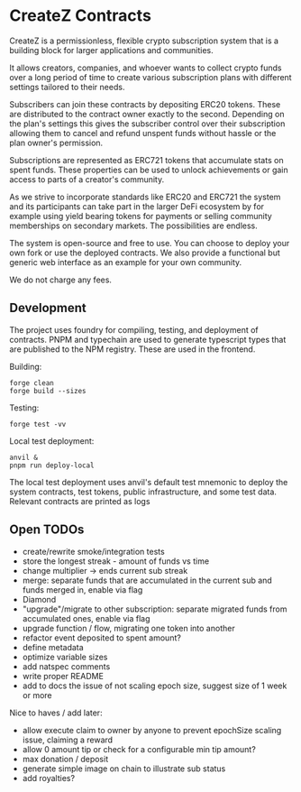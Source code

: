 # CreateZ Contracts

CreateZ is a permissionless, flexible crypto subscription system that is a
building block for larger applications and communities.

It allows creators, companies, and whoever wants to collect crypto funds over a
long period of time to create various subscription plans with different settings
tailored to their needs.

Subscribers can join these contracts by depositing ERC20 tokens. These are
distributed to the contract owner exactly to the second. Depending on the plan's
settings this gives the subscriber control over their subscription allowing them
to cancel and refund unspent funds without hassle or the plan owner's
permission.

Subscriptions are represented as ERC721 tokens that accumulate stats on spent
funds. These properties can be used to unlock achievements or gain access to
parts of a creator's community.

As we strive to incorporate standards like ERC20 and ERC721 the system and its
participants can take part in the larger DeFi ecosystem by for example using
yield bearing tokens for payments or selling community memberships on secondary
markets. The possibilities are endless.

The system is open-source and free to use. You can choose to deploy your own
fork or use the deployed contracts. We also provide a functional but generic web
interface as an example for your own community.

We do not charge any fees.

## Development

The project uses foundry for compiling, testing, and deployment of contracts.
PNPM and typechain are used to generate typescript types that are published to
the NPM registry. These are used in the frontend.

Building:

```
forge clean
forge build --sizes
```

Testing:

```
forge test -vv
```

Local test deployment:

```
anvil &
pnpm run deploy-local
```

The local test deployment uses anvil's default test mnemonic to deploy the
system contracts, test tokens, public infrastructure, and some test data.
Relevant contracts are printed as logs

## Open TODOs

- create/rewrite smoke/integration tests
- store the longest streak - amount of funds vs time
- change multiplier -> ends current sub streak
- merge: separate funds that are accumulated in the current sub and funds merged in, enable via flag
- Diamond
- "upgrade"/migrate to other subscription: separate migrated funds from
  accumulated ones, enable via flag
- upgrade function / flow, migrating one token into another
- refactor event deposited to spent amount?
- define metadata
- optimize variable sizes
- add natspec comments
- write proper README
- add to docs the issue of not scaling epoch size, suggest size of 1 week or
  more

Nice to haves / add later:

- allow execute claim to owner by anyone to prevent epochSize scaling issue,
  claiming a reward
- allow 0 amount tip or check for a configurable min tip amount?
- max donation / deposit
- generate simple image on chain to illustrate sub status
- add royalties?